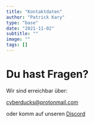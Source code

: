 ```yaml
---
title: "Kontaktdaten"
author: "Patrick Kary"
type: "base"
date: "2021-11-02"
subtitle: ""
image: ""
tags: []
---
```


# Du hast Fragen?

Wir sind erreichbar über:

cyberducks@protonmail.com

oder komm auf unseren [Discord](https://discord.gg/FQbJp45sFk) 

